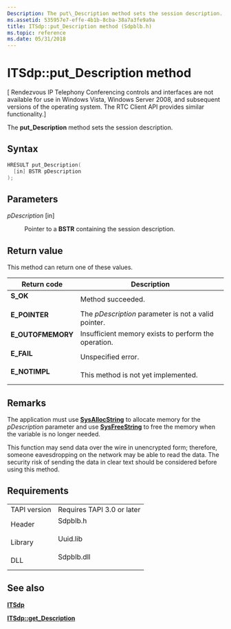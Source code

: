 ```yaml
---
Description: The put\_Description method sets the session description.
ms.assetid: 535957e7-effe-4b1b-8cba-38a7a3fe9a9a
title: ITSdp::put_Description method (Sdpblb.h)
ms.topic: reference
ms.date: 05/31/2018
---
```


# ITSdp::put\_Description method

\[ Rendezvous IP Telephony Conferencing controls and interfaces are not available for use in Windows Vista, Windows Server 2008, and subsequent versions of the operating system. The RTC Client API provides similar functionality.\]

The **put\_Description** method sets the session description.

## Syntax


```C++
HRESULT put_Description(
  [in] BSTR pDescription
);
```



## Parameters

<dl> <dt>

*pDescription* \[in\]
</dt> <dd>

Pointer to a **BSTR** containing the session description.

</dd> </dl>

## Return value

This method can return one of these values.



| Return code                                                                                   | Description                                                     |
|-----------------------------------------------------------------------------------------------|-----------------------------------------------------------------|
| <dl> <dt>**S\_OK**</dt> </dl>          | Method succeeded.<br/>                                    |
| <dl> <dt>**E\_POINTER**</dt> </dl>     | The *pDescription* parameter is not a valid pointer.<br/> |
| <dl> <dt>**E\_OUTOFMEMORY**</dt> </dl> | Insufficient memory exists to perform the operation.<br/> |
| <dl> <dt>**E\_FAIL**</dt> </dl>        | Unspecified error.<br/>                                   |
| <dl> <dt>**E\_NOTIMPL**</dt> </dl>     | This method is not yet implemented.<br/>                  |



 

## Remarks

The application must use [**SysAllocString**](https://msdn.microsoft.com/library/ms221458(v=VS.71).aspx) to allocate memory for the *pDescription* parameter and use [**SysFreeString**](https://msdn.microsoft.com/library/ms221481(v=VS.71).aspx) to free the memory when the variable is no longer needed.

This function may send data over the wire in unencrypted form; therefore, someone eavesdropping on the network may be able to read the data. The security risk of sending the data in clear text should be considered before using this method.

## Requirements



|                         |                                                                                       |
|-------------------------|---------------------------------------------------------------------------------------|
| TAPI version<br/> | Requires TAPI 3.0 or later<br/>                                                 |
| Header<br/>       | <dl> <dt>Sdpblb.h</dt> </dl>   |
| Library<br/>      | <dl> <dt>Uuid.lib</dt> </dl>   |
| DLL<br/>          | <dl> <dt>Sdpblb.dll</dt> </dl> |



## See also

<dl> <dt>

[**ITSdp**](itsdp.md)
</dt> <dt>

[**ITSdp::get\_Description**](itsdp-get-description.md)
</dt> </dl>

 

 




